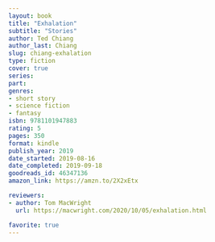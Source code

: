 ```yaml
---
layout: book
title: "Exhalation"
subtitle: "Stories"
author: Ted Chiang
author_last: Chiang
slug: chiang-exhalation
type: fiction
cover: true
series: 
part: 
genres:
- short story
- science fiction
- fantasy
isbn: 9781101947883
rating: 5
pages: 350
format: kindle
publish_year: 2019
date_started: 2019-08-16
date_completed: 2019-09-18
goodreads_id: 46347136
amazon_link: https://amzn.to/2X2xEtx

reviewers:
- author: Tom MacWright
  url: https://macwright.com/2020/10/05/exhalation.html

favorite: true
---
```

